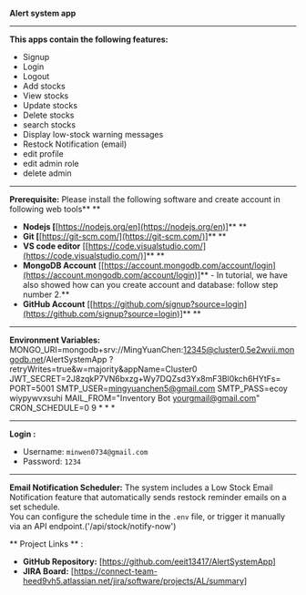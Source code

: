 **Alert system app**

---

**This apps **contain** the following features:**

* Signup
* Login
* Logout
* Add stocks
* View stocks
* Update stocks
* Delete stocks
* search stocks
* Display low-stock warning messages 
* Restock Notification (email)
* edit profile
* edit admin role
* delete admin

---

**Prerequisite:** Please install the following software and create account in following web tools** **

* **Nodejs [**[https://nodejs.org/en](https://nodejs.org/en)]** **
* **Git [**[https://git-scm.com/](https://git-scm.com/)]** **
* **VS code editor** [[https://code.visualstudio.com/](https://code.visualstudio.com/)]** **
* **MongoDB Account** [[https://account.mongodb.com/account/login](https://account.mongodb.com/account/login)]** - In tutorial, we have also showed how can you create account and database: follow step number 2.**
* **GitHub Account** [[https://github.com/signup?source=login](https://github.com/signup?source=login)]** **

---

**Environment Variables:** 
MONGO_URI=mongodb+srv://MingYuanChen:12345@cluster0.5e2wvii.mongodb.net/AlertSystemApp
?retryWrites=true&w=majority&appName=Cluster0
JWT_SECRET=2J8zqkP7VN6bxzg+Wy7DQZsd3Yx8mF3Bl0kch6HYtFs=
PORT=5001
SMTP_USER=mingyuanchen5@gmail.com
SMTP_PASS=ecoy wiypywvxsuhi
MAIL_FROM="Inventory Bot <yourgmail@gmail.com>"
CRON_SCHEDULE=0 9 * * *

---


**Login :**
- Username: `minwen0734@gmail.com`
- Password: `1234`

---



**Email Notification Scheduler:** 
The system includes a Low Stock Email Notification feature that automatically sends restock reminder emails on a set schedule.  
You can configure the schedule time in the `.env` file, or trigger it manually via an API endpoint.('/api/stock/notify-now')

** Project Links ** : 
- **GitHub Repository:** [https://github.com/eeit13417/AlertSystemApp]
- **JIRA Board:** [https://connect-team-heed9vh5.atlassian.net/jira/software/projects/AL/summary]